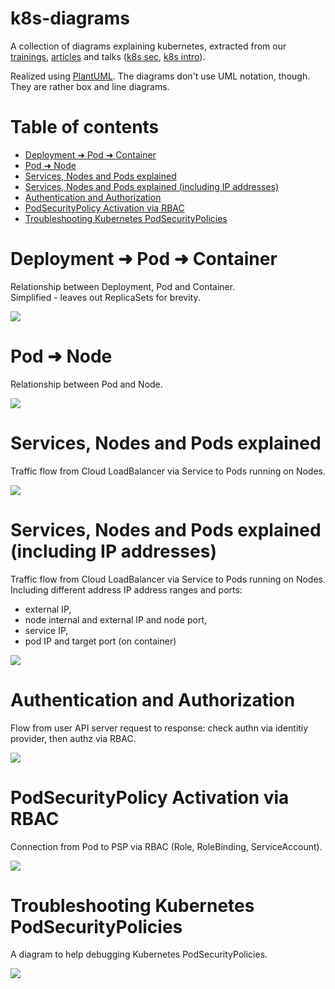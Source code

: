 k8s-diagrams
===

A collection of diagrams explaining kubernetes, extracted from our [trainings](https://cloudogu.com/en/trainings/),
[articles](https://cloudogu.com/en/blog/tag/k8s-security/) and talks 
([k8s sec](https://github.com/cloudogu/k8s-appops-security-talks), [k8s intro](https://github.com/cloudogu/k8s-intro-talk)).

Realized using [PlantUML](https://plantuml.com/). The diagrams don't use UML notation, though. They are rather box and 
line diagrams.

# Table of contents

<!-- Update with `doctoc --notitle README.md`. See https://github.com/thlorenz/doctoc -->
<!-- START doctoc generated TOC please keep comment here to allow auto update -->
<!-- DON'T EDIT THIS SECTION, INSTEAD RE-RUN doctoc TO UPDATE -->


- [Deployment ➜ Pod ➜ Container](#deployment-%E2%9E%9C-pod-%E2%9E%9C-container)
- [Pod ➜ Node](#pod-%E2%9E%9C-node)
- [Services, Nodes and Pods explained](#services-nodes-and-pods-explained)
- [Services, Nodes and Pods explained (including IP addresses)](#services-nodes-and-pods-explained-including-ip-addresses)
- [Authentication and Authorization](#authentication-and-authorization)
- [PodSecurityPolicy Activation via RBAC](#podsecuritypolicy-activation-via-rbac)
- [Troubleshooting Kubernetes PodSecurityPolicies](#troubleshooting-kubernetes-podsecuritypolicies)

<!-- END doctoc generated TOC please keep comment here to allow auto update -->


# Deployment ➜ Pod ➜ Container

Relationship between Deployment, Pod and Container.  
Simplified - leaves out ReplicaSets for brevity.

![](https://www.plantuml.com/plantuml/proxy?src=https://raw.githubusercontent.com/cloudogu/k8s-diagrams/master/diagrams/deploy-pod-container.puml&fmt=svg)


# Pod ➜ Node

Relationship between Pod and Node.  

![](https://www.plantuml.com/plantuml/proxy?src=https://raw.githubusercontent.com/cloudogu/k8s-diagrams/master/diagrams/pod-node.puml&fmt=svg)


# Services, Nodes and Pods explained

Traffic flow from Cloud LoadBalancer via Service to Pods running on Nodes.

![](https://www.plantuml.com/plantuml/proxy?src=https://raw.githubusercontent.com/cloudogu/k8s-diagrams/master/diagrams/services.puml&fmt=svg)


# Services, Nodes and Pods explained (including IP addresses)

Traffic flow from Cloud LoadBalancer via Service to Pods running on Nodes.
Including different address IP address ranges and ports:

* external IP,
* node internal and external IP and node port,
* service IP,
* pod IP and target port (on container)

![](https://www.plantuml.com/plantuml/proxy?src=https://raw.githubusercontent.com/cloudogu/k8s-diagrams/master/diagrams/services-with-ip.puml&fmt=svg)


# Authentication and Authorization

Flow from user API server request to response: check authn via identitiy provider, then authz via RBAC.    

![](https://www.plantuml.com/plantuml/proxy?src=https://raw.githubusercontent.com/cloudogu/k8s-diagrams/master/diagrams/k8s-auth.puml&fmt=svg)


# PodSecurityPolicy Activation via RBAC

Connection from Pod to PSP via RBAC (Role, RoleBinding, ServiceAccount).

![](https://www.plantuml.com/plantuml/proxy?src=https://raw.githubusercontent.com/cloudogu/k8s-diagrams/master/diagrams/psp-rbac.puml&fmt=svg)


# Troubleshooting Kubernetes PodSecurityPolicies

A diagram to help debugging Kubernetes PodSecurityPolicies.

![](https://www.plantuml.com/plantuml/proxy?src=https://raw.githubusercontent.com/cloudogu/k8s-diagrams/master/diagrams/troubleshooting-k8s-psps.puml&fmt=svg)
